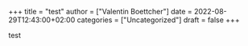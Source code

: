 +++
title = "test"
author = ["Valentin Boettcher"]
date = 2022-08-29T12:43:00+02:00
categories = ["Uncategorized"]
draft = false
+++

test
